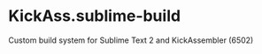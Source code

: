 KickAss.sublime-build
=====================

Custom build system for Sublime Text 2 and KickAssembler (6502)